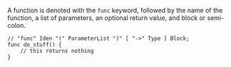 A function is denoted with the `func` keyword, followed by the name of the
function, a list of parameters, an optional return value, and block or semi-colon. 

```
// "func" Iden "(" ParameterList ")" [ "->" Type ] Block;
func do_stuff() {
    // this returns nothing
}
```